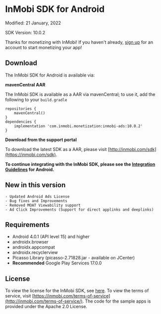 InMobi SDK for Android
======================

Modified: 21 January, 2022

SDK Version: 10.0.2

Thanks for monetizing with InMobi!
If you haven't already, [sign up](https://www.inmobi.com/user/index?locale=en_us#signup) for an account to start monetizing your app!

## Download
The InMobi SDK for Android is available via:

**mavenCentral AAR**

The InMobi SDK is available as a AAR via mavenCentral; to use it, add the following to your `build.gradle`

```
repositories {
    mavenCentral()
}
dependencies {
    implementation 'com.inmobi.monetization:inmobi-ads:10.0.2'
}
```

**Download from the support portal**

To download the latest SDK as a AAR, please visit [http://inmobi.com/sdk](https://inmobi.com/sdk).

**To continue integrating with the InMobi SDK, please see the [Integration Guidelines](https://support.inmobi.com/monetize/android-guidelines/) for Android.**

## New in this version
    - Updated Android Ads License
    - Bug fixes and Improvements
    - Removed MOAT Viewability support
    - Ad Click Improvements (Support for direct applinks and deeplinks)


## Requirements
- Android 4.0.1 (API level 15) and higher
- androidx.browser
- androidx.appcompat
- androidx.recyclerview
- Picasso Library (picasso-2.71828.jar - available on JCenter)
- **Recommended** Google Play Services 17.0.0

## License
To view the license for the InMobi SDK, see [here](https://github.com/InMobi/sdk-sample-code-android/blob/master/sdk/licenses/License.txt). To view the terms of service, visit [https://inmobi.com/terms-of-service](http://inmobi.com/terms-of-service/).
The code for the sample apps is provided under the Apache 2.0 License.

